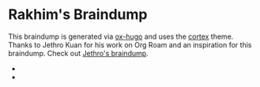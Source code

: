 # Rakhim's Braindump

This braindump is generated via [ox-hugo][ox-hugo] and uses the [cortex][cortex] theme. Thanks to Jethro Kuan for his work on Org Roam and an inspiration for this braindump. Check out [Jethro's braindump](https://github.com/jethrokuan/braindump).

- [ox-hugo]: https://github.com/kaushalmodi/ox-hugo
- [cortex]: https://github.com/jethrokuan/cortex
